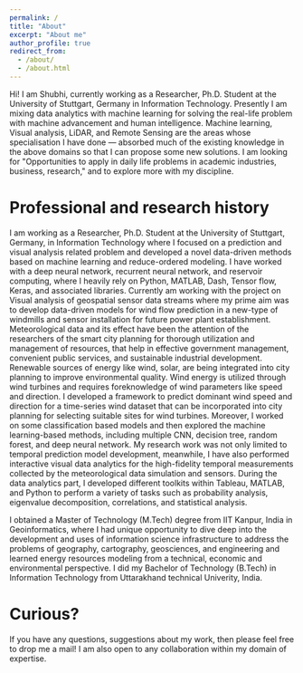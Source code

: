 ```yaml
---
permalink: /
title: "About"
excerpt: "About me"
author_profile: true
redirect_from: 
  - /about/
  - /about.html
---
```


Hi! I am Shubhi, currently working as a Researcher, Ph.D. Student at the University of Stuttgart, Germany in Information Technology. Presently I am mixing data analytics with machine learning for solving the real-life problem with machine advancement and human intelligence. Machine learning, Visual analysis, LiDAR, and Remote Sensing are the areas whose specialisation I have done — absorbed much of the existing knowledge in the above domains so that I can propose some new solutions. I am looking for "Opportunities to apply in daily life problems in academic industries, business, research," and to explore more with my discipline. 

Professional and research history
======

I am working as a Researcher, Ph.D. Student at the University of Stuttgart, Germany, in Information Technology where I focused on a prediction and visual analysis related problem and developed a novel data-driven methods based on machine learning and reduce-ordered modeling. I have worked with a deep neural network, recurrent neural network, and reservoir computing, where I heavily rely on Python, MATLAB, Dash, Tensor flow, Keras, and associated libraries.
Currently am working with the project on Visual analysis of geospatial sensor data streams where my prime aim was to develop data-driven models for wind flow prediction in a new-type of windmills and sensor installation for future power plant establishment.
Meteorological data and its effect have been the attention of the researchers of the smart city planning for thorough utilization and management of resources, that help in effective government management, convenient public services, and sustainable industrial development. Renewable sources of energy like wind, solar, are being integrated into city planning to improve environmental quality. Wind energy is utilized through wind turbines and requires foreknowledge of wind parameters like speed and direction. I developed a framework to predict dominant wind speed and direction for a time-series wind dataset that can be incorporated into city planning for selecting suitable sites for wind turbines. 
Moreover, I worked on some classification based models and then explored the machine learning-based methods, including multiple CNN, decision tree, random forest, and deep neural network. My research work was not only limited to temporal prediction model development, meanwhile, I have also performed interactive visual data analytics for the high-fidelity temporal measurements collected by the meteorological data simulation and sensors. During the data analytics part, I developed different toolkits within Tableau, MATLAB, and Python to perform a variety of tasks such as probability analysis, eigenvalue decomposition, correlations, and statistical analysis. 

I obtained a Master of Technology (M.Tech) degree from IIT Kanpur, India in Geoinformatics, where I had unique opportunity to dive deep into the development and uses of information science infrastructure to address the problems of geography, cartography, geosciences, and engineering and learned energy resources modeling from a technical, economic and environmental perspective. I did my Bachelor of Technology (B.Tech) in Information Technology from Uttarakhand technical Univerity, India. 

Curious?
======
If you have any questions, suggestions about my work, then please feel free to drop me a mail! I am also open to any collaboration within my domain of expertise.
